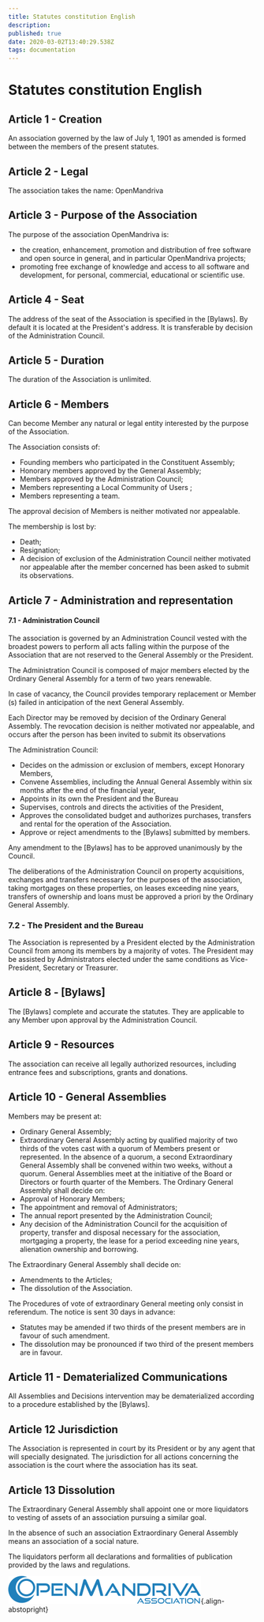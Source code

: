 ```yaml
---
title: Statutes constitution English
description: 
published: true
date: 2020-03-02T13:40:29.538Z
tags: documentation
---
```


# Statutes constitution English

## Article 1 - Creation
An association governed by the law of July 1, 1901 as amended is formed between the members of the present statutes.

## Article 2 - Legal
The association takes the name: OpenMandriva 

## Article 3 - Purpose of the Association
The purpose of the association OpenMandriva is:
- the creation, enhancement, promotion and distribution of free software and open source in general, and in particular OpenMandriva projects;
- promoting free exchange of knowledge and access to all software and development, for personal, commercial, educational or scientific use.

## Article 4 - Seat
The address of the seat of the Association is specified in the [Bylaws].
By default it is located at the President's address.
It is transferable by decision of the Administration Council. 

## Article 5 - Duration
The duration of the Association is unlimited. 

## Article 6 - Members
Can become Member any natural or legal entity interested by the purpose of the Association.

The Association consists of:
- Founding members who participated in the Constituent Assembly;
- Honorary members approved by the General Assembly;
- Members approved by the Administration Council;
- Members representing a Local Community of Users ;
- Members representing a team.

The approval decision of Members is neither motivated nor appealable.

The membership is lost by:
- Death;
- Resignation;
- A decision of exclusion of the Administration Council neither motivated nor appealable after the member concerned has been asked to submit its observations.

## Article 7 - Administration and representation
#### 7.1 - Administration Council
The association is governed by an Administration Council vested with the broadest powers to perform all acts falling within the purpose of the Association that are not reserved to the General Assembly or the President.

The Administration Council is composed of major members elected by the Ordinary General Assembly for a term of two years renewable.

In case of vacancy, the Council provides temporary replacement or Member (s) failed in anticipation of the next General Assembly.

Each Director may be removed by decision of the Ordinary General Assembly.
The revocation decision is neither motivated nor appealable, and occurs after the person has been invited to submit its observations

The Administration Council:
- Decides on the admission or exclusion of members, except Honorary Members,
- Convene Assemblies, including the Annual General Assembly within six months after the end of the financial year,
- Appoints in its own the President and the Bureau
- Supervises, controls and directs the activities of the President,
- Approves the consolidated budget and authorizes purchases, transfers and rental for the operation of the Association.
- Approve or reject amendments to the [Bylaws] submitted by members.

Any amendment to the [Bylaws] has to be approved unanimously by the Council.

The deliberations of the Administration Council on property acquisitions, exchanges and transfers necessary for the purposes of the association, taking mortgages on these properties, on leases exceeding nine years, transfers of ownership and loans must be approved a priori by the Ordinary General Assembly.

### 7.2 - The President and the Bureau
The Association is represented by a President elected by the Administration Council from among its members by a majority of votes.
The President may be assisted by Administrators elected under the same conditions as Vice-President, Secretary or Treasurer. 

## Article 8 - [Bylaws]
The [Bylaws] complete and accurate the statutes. They are applicable to any Member upon approval by the Administration Council. 

## Article 9 - Resources
The association can receive all legally authorized resources, including entrance fees and subscriptions, grants and donations. 

## Article 10 - General Assemblies
Members may be present at:

- Ordinary General Assembly;
- Extraordinary General Assembly acting by qualified majority of two thirds of the votes cast with a quorum of Members present or represented. In the absence of a quorum, a second Extraordinary General Assembly shall be convened within two weeks, without a quorum.
General Assemblies meet at the initiative of the Board or Directors or fourth quarter of the Members.
The Ordinary General Assembly shall decide on:
- Approval of Honorary Members;
- The appointment and removal of Administrators;
- The annual report presented by the Administration Council;
- Any decision of the Administration Council for the acquisition of property, transfer and disposal necessary for the association, mortgaging a property, the lease for a period exceeding nine years, alienation ownership and borrowing.

The Extraordinary General Assembly shall decide on:
- Amendments to the Articles;
- The dissolution of the Association.

The Procedures of vote of extraordinary General meeting only consist in referendum. The notice is sent 30 days in advance:
- Statutes may be amended if two thirds of the present members are in favour of such amendment.
- The dissolution may be pronounced if two third of the present members are in favour.

## Article 11 - Dematerialized Communications
All Assemblies and Decisions intervention may be dematerialized according to a procedure established by the [Bylaws]. 

## Article 12 Jurisdiction
The Association is represented in court by its President or by any agent that will specially designated.
The jurisdiction for all actions concerning the association is the court where the association has its seat.

## Article 13 Dissolution
The Extraordinary General Assembly shall appoint one or more liquidators to vesting of assets of an association pursuing a similar goal.

In the absence of such an association Extraordinary General Assembly means an association of a social nature.

The liquidators perform all declarations and formalities of publication provided by the laws and regulations.


![header-tr-asso.png](/assets/header-tr-asso.png){.align-abstopright}